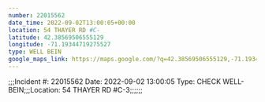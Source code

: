 ```yaml
---
number: 22015562
date_time: 2022-09-02T13:00:05+00:00
location: 54 THAYER RD #C-
latitude: 42.38569506555129
longitude: -71.19344719275527
type: WELL BEIN
google_maps_link: https://maps.google.com/?q=42.38569506555129,-71.19344719275527
---
```


;;;Incident #: 22015562  Date: 2022-09-02 13:00:05   Type: CHECK WELL-BEIN;;;Location: 54 THAYER RD #C-3;;;;;;

